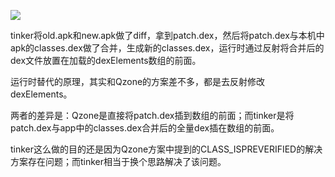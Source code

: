 

![](https://github.com/Tencent/tinker/raw/master/assets/tinker.png)

tinker将old.apk和new.apk做了diff，拿到patch.dex，然后将patch.dex与本机中apk的classes.dex做了合并，生成新的classes.dex，运行时通过反射将合并后的dex文件放置在加载的dexElements数组的前面。

运行时替代的原理，其实和Qzone的方案差不多，都是去反射修改dexElements。

两者的差异是：Qzone是直接将patch.dex插到数组的前面；而tinker是将patch.dex与app中的classes.dex合并后的全量dex插在数组的前面。

tinker这么做的目的还是因为Qzone方案中提到的CLASS_ISPREVERIFIED的解决方案存在问题；而tinker相当于换个思路解决了该问题。
